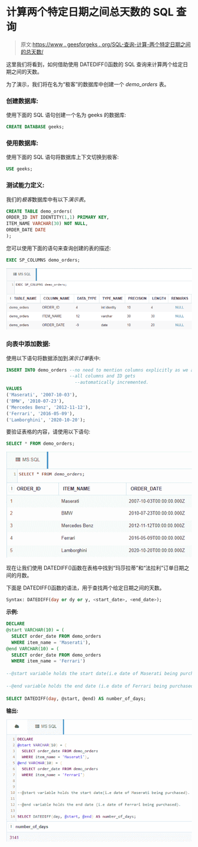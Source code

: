 # 计算两个特定日期之间总天数的 SQL 查询

> 原文:[https://www . geesforgeks . org/SQL-查询-计算-两个特定日期之间的总天数/](https://www.geeksforgeeks.org/sql-query-to-calculate-total-number-of-days-between-two-specific-dates/)

这里我们将看到，如何借助使用 DATEDIFF()函数的 SQL 查询来计算两个给定日期之间的天数。

为了演示，我们将在名为“极客”的数据库中创建一个 *demo_orders* 表。

### **创建数据库:**

使用下面的 SQL 语句创建一个名为 geeks 的数据库:

```sql
CREATE DATABASE geeks;
```

### **使用数据库:**

使用下面的 SQL 语句将数据库上下文切换到极客:

```sql
USE geeks;
```

### 测试**能力定义:**

我们的*极客*数据库中有以下*演示表*。

```sql
CREATE TABLE demo_orders(
ORDER_ID INT IDENTITY(1,1) PRIMARY KEY, 
ITEM_NAME VARCHAR(30) NOT NULL,
ORDER_DATE DATE
);
```

您可以使用下面的语句来查询创建的表的描述:

```sql
EXEC SP_COLUMNS demo_orders;
```

![](img/0f65a408a75cc7f3aaca61ca025691b5.png)

### **向表中添加数据:**

使用以下语句将数据添加到*演示订单*表中:

```sql
INSERT INTO demo_orders --no need to mention columns explicitly as we are inserting into
                        --all columns and ID gets
                          --automatically incremented.
VALUES
('Maserati', '2007-10-03'),
('BMW', '2010-07-23'),
('Mercedes Benz', '2012-11-12'),
('Ferrari', '2016-05-09'),
('Lamborghini', '2020-10-20');
```

要验证表格的内容，请使用以下语句:

```sql
SELECT * FROM demo_orders;
```

![](img/19ab2e1f064146ce3f2556500b650615.png)

现在让我们使用 DATEDIFF()函数在表格中找到“玛莎拉蒂”和“法拉利”订单日期之间的月数。

下面是 DATEDIFF()函数的语法，用于查找两个给定日期之间的天数。

```sql
Syntax: DATEDIFF(day or dy or y, <start_date>, <end_date>);
```

**示例:**

```sql
DECLARE 
@start VARCHAR(10) = (
  SELECT order_date FROM demo_orders
  WHERE item_name = 'Maserati'),
@end VARCHAR(10) = (
  SELECT order_date FROM demo_orders
  WHERE item_name = 'Ferrari')

--@start variable holds the start date(i.e date of Maserati being purchased).

--@end variable holds the end date (i.e date of Ferrari being purchased).

SELECT DATEDIFF(day, @start, @end) AS number_of_days;
```

**输出:**

![](img/5cb54b7e6217bcb53f79e03e0a77b87b.png)